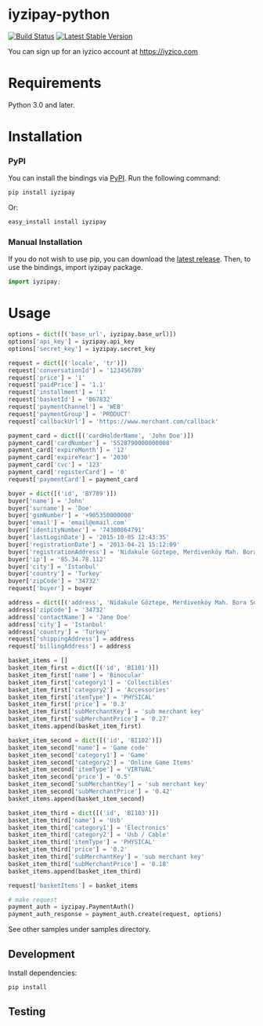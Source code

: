 # iyzipay-python

[![Build Status](https://travis-ci.org/iyzico/iyzipay-python.svg?branch=master)](https://travis-ci.org/iyzico/iyzipay-python)
[![Latest Stable Version](https://poser.pugx.org/iyzico/iyzipay-python/version)](https://packagist.org/packages/iyzico/iyzipay-python)

You can sign up for an iyzico account at https://iyzico.com

# Requirements

Python 3.0 and later.

# Installation

### PyPI

You can install the bindings via [PyPI](https://pypi.python.org). Run the following command:

```bash
pip install iyzipay
```

Or:

```bash
easy_install install iyzipay
```

### Manual Installation

If you do not wish to use pip, you can download the [latest release](https://github.com/iyzico/iyzipay-python/releases). Then, to use the bindings, import iyzipay package.

```python
import iyzipay;
```

# Usage

```python
options = dict([('base_url', iyzipay.base_url)])
options['api_key'] = iyzipay.api_key
options['secret_key'] = iyzipay.secret_key

request = dict([('locale', 'tr')])
request['conversationId'] = '123456789'
request['price'] = '1'
request['paidPrice'] = '1.1'
request['installment'] = '1'
request['basketId'] = 'B67832'
request['paymentChannel'] = 'WEB'
request['paymentGroup'] = 'PRODUCT'
request['callbackUrl'] = 'https://www.merchant.com/callback'

payment_card = dict([('cardHolderName', 'John Doe')])
payment_card['cardNumber'] = '5528790000000008'
payment_card['expireMonth'] = '12'
payment_card['expireYear'] = '2030'
payment_card['cvc'] = '123'
payment_card['registerCard'] = '0'
request['paymentCard'] = payment_card

buyer = dict([('id', 'BY789')])
buyer['name'] = 'John'
buyer['surname'] = 'Doe'
buyer['gsmNumber'] = '+905350000000'
buyer['email'] = 'email@email.com'
buyer['identityNumber'] = '74300864791'
buyer['lastLoginDate'] = '2015-10-05 12:43:35'
buyer['registrationDate'] = '2013-04-21 15:12:09'
buyer['registrationAddress'] = 'Nidakule Göztepe, Merdivenköy Mah. Bora Sok. No:1'
buyer['ip'] = '85.34.78.112'
buyer['city'] = 'Istanbul'
buyer['country'] = 'Turkey'
buyer['zipCode'] = '34732'
request['buyer'] = buyer

address = dict([('address', 'Nidakule Göztepe, Merdivenköy Mah. Bora Sok. No:1')])
address['zipCode'] = '34732'
address['contactName'] = 'Jane Doe'
address['city'] = 'Istanbul'
address['country'] = 'Turkey'
request['shippingAddress'] = address
request['billingAddress'] = address

basket_items = []
basket_item_first = dict([('id', 'BI101')])
basket_item_first['name'] = 'Binocular'
basket_item_first['category1'] = 'Collectibles'
basket_item_first['category2'] = 'Accessories'
basket_item_first['itemType'] = 'PHYSICAL'
basket_item_first['price'] = '0.3'
basket_item_first['subMerchantKey'] = 'sub merchant key'
basket_item_first['subMerchantPrice'] = '0.27'
basket_items.append(basket_item_first)

basket_item_second = dict([('id', 'BI102')])
basket_item_second['name'] = 'Game code'
basket_item_second['category1'] = 'Game'
basket_item_second['category2'] = 'Online Game Items'
basket_item_second['itemType'] = 'VIRTUAL'
basket_item_second['price'] = '0.5'
basket_item_second['subMerchantKey'] = 'sub merchant key'
basket_item_second['subMerchantPrice'] = '0.42'
basket_items.append(basket_item_second)

basket_item_third = dict([('id', 'BI103')])
basket_item_third['name'] = 'Usb'
basket_item_third['category1'] = 'Electronics'
basket_item_third['category2'] = 'Usb / Cable'
basket_item_third['itemType'] = 'PHYSICAL'
basket_item_third['price'] = '0.2'
basket_item_third['subMerchantKey'] = 'sub merchant key'
basket_item_third['subMerchantPrice'] = '0.18'
basket_items.append(basket_item_third)

request['basketItems'] = basket_items

# make request
payment_auth = iyzipay.PaymentAuth()
payment_auth_response = payment_auth.create(request, options)
```
See other samples under samples directory.

## Development

Install dependencies:

``` bash
pip install
```

## Testing